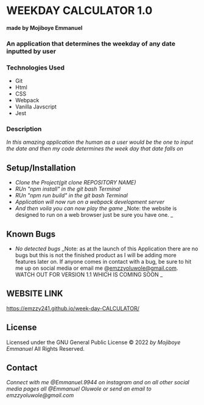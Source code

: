 # WEEKDAY CALCULATOR 1.0

#### made by Mojiboye Emmanuel

### An application that determines the weekday of any date inputted by user

### Technologies Used
* Git
* Html
* CSS
* Webpack
* Vanilla Javscript 
* Jest

### Description
_In this amazing application the human as a user would be the one to input the date and then my code determines the week day that date falls on_

## Setup/Installation
* _Clone the Project(git clone _REPOSITORY NAME_)_
* _RUn "npm install" in the git bash Terminal_
* _RUn "npm run build" in the git bash Terminal_
* _Application will now run on a webpack development server_
* _And then voila you can now play the game_
_Note: the website is designed to run on a web browser just be sure you have one. _

## Known Bugs
* _No detected bugs_
_Note: as at the launch of this Application there are no bugs but this is not the finished product as I will be adding more features later on. If anyone comes in contact with a bug, be sure to hit me up on social media or email me @emzzyoluwole@gmail.com. WATCH OUT FOR VERSION 1.1 WHICH IS COMING SOON  _

## WEBSITE LINK
https://emzzy241.github.io/week-day-CALCULATOR/

## License 
Licensed under the GNU General Public License 
© 2022 _by Mojiboye Emmanuel_ All Rights Reserved.

## Contact
_Connect with me @Emmanuel.9944 on instagram and on all other social media pages all @Emmanuel Oluwole or send an email to emzzyoluwole@gmail.com_

